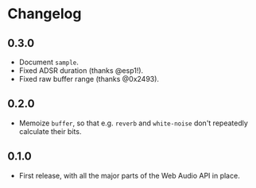 Changelog
=========

0.3.0
-----

* Document `sample`.
* Fixed ADSR duration (thanks @esp1!).
* Fixed raw buffer range (thanks @0x2493).

0.2.0
-----

* Memoize `buffer`, so that e.g. `reverb` and `white-noise` don't repeatedly calculate their bits.

0.1.0
-----

* First release, with all the major parts of the Web Audio API in place.
